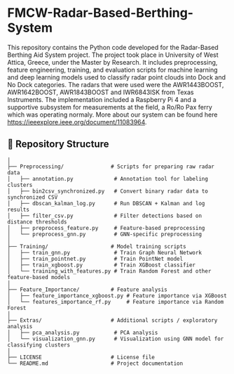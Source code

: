 # FMCW-Radar-Based-Berthing-System
This repository contains the Python code developed for the Radar-Based Berthing Aid System project. The project took place in University of West Attica, Greece, under the Master by Research. It includes preprocessing, feature engineering, training, and evaluation scripts for machine learning and deep learning models used to classify radar point clouds into Dock and No Dock categories.
The radars that were used were the AWR1443BOOST, AWR1642BOOST, AWR1843BOOST and IWR6843ISK from Texas Instruments. The implementation included a Raspberry Pi 4 and a supportive subsystem for measurements at the field, a Ro/Ro Pax ferry which was operating normaly. 
More about our system can be found here https://ieeexplore.ieee.org/document/11083964. 

## 📂 Repository Structure

```FMCW-Radar-Based-Berthing-System/
│
├── Preprocessing/               # Scripts for preparing raw radar data
│   ├── annotation.py             # Annotation tool for labeling clusters
│   ├── bin2csv_synchronized.py   # Convert binary radar data to synchronized CSV
│   ├── dbscan_kalman_log.py      # Run DBSCAN + Kalman and log results
│   ├── filter_csv.py             # Filter detections based on distance thresholds
│   ├── preprocess_feature.py     # Feature-based preprocessing
│   └── preprocess_gnn.py         # GNN-specific preprocessing
│
├── Training/                    # Model training scripts
│   ├── train_gnn.py              # Train Graph Neural Network
│   ├── train_pointnet.py         # Train PointNet model
│   ├── train_xgboost.py          # Train XGBoost classifier
│   └── training_with_features.py # Train Random Forest and other feature-based models
│
├── Feature_Importance/          # Feature analysis
│   ├── feature_importance_xgboost.py # Feature importance via XGBoost
│   └── features_importance_rf.py     # Feature importance via Random Forest
│
├── Extras/                      # Additional scripts / exploratory analysis
│   ├── pca_analysis.py           # PCA analysis 
│   └── visualization_gnn.py      # Visualization using GNN model for classifying clusters 
│
├── LICENSE                      # License file
└── README.md                    # Project documentation

```
